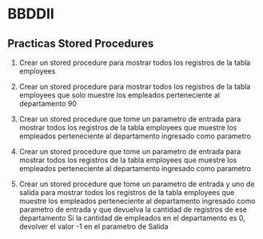 # BBDDII

## Practicas Stored Procedures

1.	Crear un stored procedure para mostrar todos los registros de la tabla employees

2. 	Crear un stored procedure para mostrar todos los registros de la tabla employees 
		que solo muestre los empleados perteneciente al departamento 90

3. 	Crear un stored procedure que tome un parametro de entrada para mostrar todos los registros de la tabla employees 
		que muestre los empleados perteneciente al departamento ingresado como parametro
		
4. 	Crear un stored procedure que tome un parametro de entrada para mostrar todos los registros de la tabla employees 
		que muestre los empleados perteneciente al departamento ingresado como parametro
		

5. 	Crear un stored procedure que tome un parametro de entrada y uno de salida para mostrar todos los registros de la tabla employees 
		que muestre los empleados perteneciente al departamento ingresado como parametro de entrada y que devuelva la cantidad de registros de ese departamento
	Si la cantidad de empleados en el departamento es 0, devolver el valor -1 en el parametro de Salida	
	